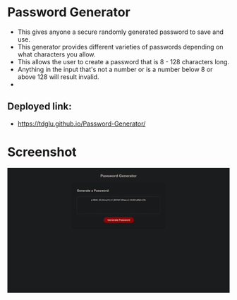 # Password Generator

- This gives anyone a secure randomly generated password to save and use.
- This generator provides different varieties of passwords depending on what characters you allow.
- This allows the user to create a password that is 8 - 128 characters long.
- Anything in the input that's not a number or is a number below 8 or above 128 will result invalid.
-

## Deployed link:

- https://tdglu.github.io/Password-Generator/

# Screenshot

<img src="Screenshot 2022-10-03 151213.png" alt="screenshot of the website">
